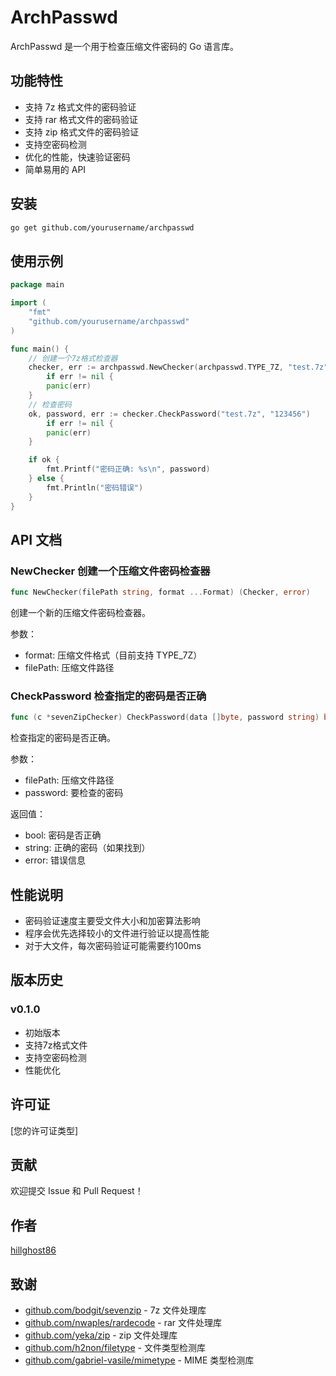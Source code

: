 # ArchPasswd

ArchPasswd 是一个用于检查压缩文件密码的 Go 语言库。

## 功能特性

- 支持 7z 格式文件的密码验证
- 支持 rar 格式文件的密码验证
- 支持 zip 格式文件的密码验证
- 支持空密码检测
- 优化的性能，快速验证密码
- 简单易用的 API

## 安装

```bash 
go get github.com/yourusername/archpasswd
```

## 使用示例

```go
package main

import (
	"fmt"
	"github.com/yourusername/archpasswd"
)

func main() {
    // 创建一个7z格式检查器
    checker, err := archpasswd.NewChecker(archpasswd.TYPE_7Z, "test.7z")
        if err != nil {
        panic(err)
    }
    // 检查密码
    ok, password, err := checker.CheckPassword("test.7z", "123456")
        if err != nil {
        panic(err)
    }

    if ok {
        fmt.Printf("密码正确: %s\n", password)
    } else {
        fmt.Println("密码错误")
    }
}
```

## API 文档

### NewChecker 创建一个压缩文件密码检查器

```go
func NewChecker(filePath string, format ...Format) (Checker, error)
```

创建一个新的压缩文件密码检查器。

参数：
- format: 压缩文件格式（目前支持 TYPE_7Z）
- filePath: 压缩文件路径

### CheckPassword 检查指定的密码是否正确

```go
func (c *sevenZipChecker) CheckPassword(data []byte, password string) bool
```

检查指定的密码是否正确。

参数：
- filePath: 压缩文件路径
- password: 要检查的密码

返回值：
- bool: 密码是否正确
- string: 正确的密码（如果找到）
- error: 错误信息

## 性能说明

- 密码验证速度主要受文件大小和加密算法影响
- 程序会优先选择较小的文件进行验证以提高性能
- 对于大文件，每次密码验证可能需要约100ms

## 版本历史

### v0.1.0
- 初始版本
- 支持7z格式文件
- 支持空密码检测
- 性能优化

## 许可证

[您的许可证类型]

## 贡献

欢迎提交 Issue 和 Pull Request！

## 作者

[hillghost86](https://github.com/hillghost86)
## 致谢

- [github.com/bodgit/sevenzip](https://github.com/bodgit/sevenzip) - 7z 文件处理库
- [github.com/nwaples/rardecode](https://github.com/nwaples/rardecode) - rar 文件处理库
- [github.com/yeka/zip](https://github.com/yeka/zip) - zip 文件处理库
- [github.com/h2non/filetype](https://github.com/h2non/filetype) - 文件类型检测库
- [github.com/gabriel-vasile/mimetype](https://github.com/gabriel-vasile/mimetype) - MIME 类型检测库


